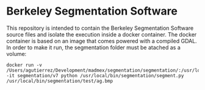 # Berkeley Segmentation Software

This repository is intended to contain the Berkeley Segmentation Software source files and isolate the execution inside a docker container. The docker container is based on an image that comes powered with a compiled GDAL. In order to make it run, the segmentation folder must be atached as a volume:

```
docker run -v /Users/agutierrez/Development/madmex/segmentation/segmentation/:/usr/local/bin/segmentation/ -it segmentation/v7 python /usr/local/bin/segmentation/segment.py /usr/local/bin/segmentation/test/ag.bmp
```